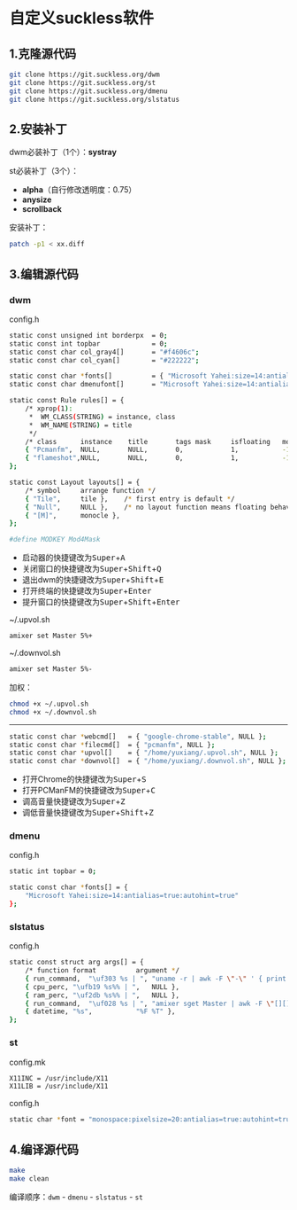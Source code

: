 # 自定义suckless软件

## 1.克隆源代码

```bash
git clone https://git.suckless.org/dwm
git clone https://git.suckless.org/st
git clone https://git.suckless.org/dmenu
git clone https://git.suckless.org/slstatus
```

## 2.安装补丁

dwm必装补丁（1个）：**systray**

st必装补丁（3个）：

* **alpha**（自行修改透明度：0.75）
* **anysize**
* **scrollback**

安装补丁：

```bash
patch -p1 < xx.diff
```

## 3.编辑源代码

### dwm

config.h

```bash
static const unsigned int borderpx  = 0;
static const int topbar             = 0;
static const char col_gray4[]       = "#f4606c";
static const char col_cyan[]        = "#222222";
```

```bash
static const char *fonts[]          = { "Microsoft Yahei:size=14:antialias=true:autohint=true","Symbols Nerd Font:pixelsize=22:antialias=true:autohint=true" };
static const char dmenufont[]       = "Microsoft Yahei:size=14:antialias=true:autohint=true";
```

```bash
static const Rule rules[] = {
	/* xprop(1):
	 *	WM_CLASS(STRING) = instance, class
	 *	WM_NAME(STRING) = title
	 */
	/* class      instance    title       tags mask     isfloating   monitor */
	{ "Pcmanfm",  NULL,       NULL,       0,            1,           -1 },
	{ "flameshot",NULL,       NULL,       0,            1,           -1 },
};
```

```bash
static const Layout layouts[] = {
	/* symbol     arrange function */
	{ "Tile",     tile },    /* first entry is default */
	{ "Null",     NULL },    /* no layout function means floating behavior */
	{ "[M]",      monocle },
};
```

```bash
#define MODKEY Mod4Mask
```

* 启动器的快捷键改为<kbd>Super</kbd>+<kbd>A</kbd>
* 关闭窗口的快捷键改为<kbd>Super</kbd>+<kbd>Shift</kbd>+<kbd>Q</kbd>
* 退出dwm的快捷键改为<kbd>Super</kbd>+<kbd>Shift</kbd>+<kbd>E</kbd>
* 打开终端的快捷键改为<kbd>Super</kbd>+<kbd>Enter</kbd>
* 提升窗口的快捷键改为<kbd>Super</kbd>+<kbd>Shift</kbd>+<kbd>Enter</kbd>

~/.upvol.sh

```bash
amixer set Master 5%+
```

~/.downvol.sh

```bash
amixer set Master 5%-
```

加权：

```bash
chmod +x ~/.upvol.sh
chmod +x ~/.downvol.sh
```

---

```bash
static const char *webcmd[]   = { "google-chrome-stable", NULL };
static const char *filecmd[]  = { "pcmanfm", NULL };
static const char *upvol[]    = { "/home/yuxiang/.upvol.sh", NULL };
static const char *downvol[]  = { "/home/yuxiang/.downvol.sh", NULL };
```

* 打开Chrome的快捷键改为<kbd>Super</kbd>+<kbd>S</kbd>
* 打开PCManFM的快捷键改为<kbd>Super</kbd>+<kbd>C</kbd>
* 调高音量快捷键改为<kbd>Super</kbd>+<kbd>Z</kbd>
* 调低音量快捷键改为<kbd>Super</kbd>+<kbd>Shift</kbd>+<kbd>Z</kbd>

### dmenu

config.h

```bash
static int topbar = 0;
```

```bash
static const char *fonts[] = {
	"Microsoft Yahei:size=14:antialias=true:autohint=true"
};
```

### slstatus

config.h

```bash
static const struct arg args[] = {
	/* function format          argument */
	{ run_command,	"\uf303 %s | ",	"uname -r | awk -F \"-\" ' { print $1 } '" },
	{ cpu_perc,	"\ufb19 %s%% | ",	NULL },
	{ ram_perc,	"\uf2db %s%% | ",	NULL },
	{ run_command,	"\uf028 %s | ",	"amixer sget Master | awk -F \"[][]\" ' /Mono:/ { print $2 }'" },
	{ datetime, "%s",           "%F %T" },
};
```

### st

config.mk

```bash
X11INC = /usr/include/X11
X11LIB = /usr/include/X11
```

config.h

```bash
static char *font = "monospace:pixelsize=20:antialias=true:autohint=true";
```

## 4.编译源代码

```bash
make
make clean
```

编译顺序：`dwm` - `dmenu` - `slstatus` - `st`
